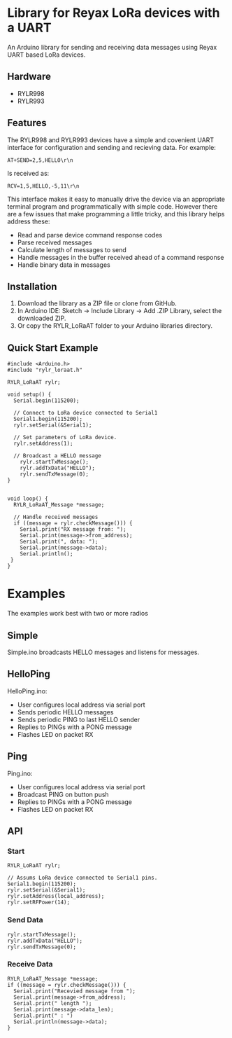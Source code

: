 # Library for Reyax LoRa devices with a UART
An Arduino library for sending and receiving data messages
using Reyax UART based LoRa devices.

## Hardware
- RYLR998
- RYLR993

## Features

The RYLR998 and RYLR993 devices have a simple and covenient UART interface for configuration and
sending and recieving data.  For example:

```AT+SEND=2,5,HELLO\r\n```

Is received as:

```RCV=1,5,HELLO,-5,11\r\n```

This interface makes it easy to manually drive the device via an appropriate terminal
program and programmatically with simple code. However there are a few issues that make
programming a little tricky, and this library helps address these:

- Read and parse device command response codes
- Parse received messages
- Calculate length of messages to send
- Handle messages in the buffer received ahead of a command response
- Handle binary data in messages

## Installation

1. Download the library as a ZIP file or clone from GitHub.
2. In Arduino IDE: Sketch → Include Library → Add .ZIP Library, select the downloaded ZIP.
3. Or copy the RYLR_LoRaAT folder to your Arduino libraries directory.

## Quick Start Example
```
#include <Arduino.h>
#include "rylr_loraat.h"

RYLR_LoRaAT rylr;

void setup() {
  Serial.begin(115200);

  // Connect to LoRa device connected to Serial1
  Serial1.begin(115200);
  rylr.setSerial(&Serial1);

  // Set parameters of LoRa device.
  rylr.setAddress(1);

  // Broadcast a HELLO message
    rylr.startTxMessage();
    rylr.addTxData("HELLO");
    rylr.sendTxMessage(0);
}


void loop() {
  RYLR_LoRaAT_Message *message;

  // Handle received messages
  if ((message = rylr.checkMessage())) {
    Serial.print("RX message from: ");
    Serial.print(message->from_address);
    Serial.print(", data: ");
    Serial.print(message->data);
    Serial.println();
 }
}

```

# Examples

The examples work best with two or more radios 

## Simple
Simple.ino broadcasts HELLO messages and listens for messages.

## HelloPing
HelloPing.ino:
- User configures local address via serial port
- Sends periodic HELLO messages
- Sends periodic PING to last HELLO sender
- Replies to PINGs with a PONG message
- Flashes LED on packet RX

## Ping
Ping.ino:
- User configures local address via serial port
- Broadcast PING on button push
- Replies to PINGs with a PONG message
- Flashes LED on packet RX

## API

### Start
```
RYLR_LoRaAT rylr;

// Assums LoRa device connected to Serial1 pins.
Serial1.begin(115200);
rylr.setSerial(&Serial1);
rylr.setAddress(local_address);
rylr.setRFPower(14);
```

### Send Data
```
rylr.startTxMessage();
rylr.addTxData("HELLO");
rylr.sendTxMessage(0);
```

### Receive Data
```
RYLR_LoRaAT_Message *message;
if ((message = rylr.checkMessage())) {
  Serial.print("Recevied message from ");
  Serial.print(message->from_address);
  Serial.print(" length ");
  Serial.print(message->data_len);
  Serial.print(" : ")
  Serial.println(message->data);
}
```
